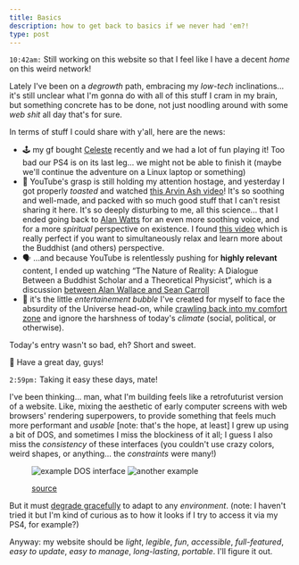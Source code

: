 ```yaml
---
title: Basics
description: how to get back to basics if we never had 'em?!
type: post
---
```


`10:42am:` Still working on this website so that I feel like I have a decent _home_ on this weird network!

Lately I've been on a _degrowth_ path, embracing my _low-tech_ inclinations... it's still unclear what I'm gonna do with all of this stuff I cram in my brain, but something concrete has to be done, not just noodling around with some _web shit_ all day that's for sure.

In terms of stuff I could share with y'all, here are the news:

* 🕹 my gf bought [Celeste](https://en.wikipedia.org/wiki/Celeste_(video_game)) recently and we had a lot of fun playing it! Too bad our PS4 is on its last leg... we might not be able to finish it (maybe we'll continue the adventure on a Linux laptop or something)
* 💫 YouTube's grasp is still holding my attention hostage, and yesterday I got properly _toasted_ and watched [this Arvin Ash video](https://www.youtube.com/watch?v=SJ6943_Qtyg)! It's so soothing and well-made, and packed with so much good stuff that I can't resist sharing it here. It's so deeply disturbing to me, all this science... that I ended going back to [Alan Watts](https://en.wikipedia.org/wiki/Alan_Watts) for an even more soothing voice, and for a more _spiritual_ perspective on existence. I found [this video](https://www.youtube.com/watch?v=K6sZQOADpt0) which is really perfect if you want to simultaneously relax and learn more about the Buddhist (and others) perspective.
* 🗣 ...and because YouTube is relentlessly pushing for **highly relevant** content, I ended up watching “The Nature of Reality: A Dialogue Between a Buddhist Scholar and a Theoretical Physicist”, which is a discussion [between Alan Wallace and Sean Carroll](https://www.youtube.com/watch?v=pLbSlC0Pucw)
* 🙈 it's the little _entertainement bubble_ I've created for myself to face the absurdity of the Universe head-on, while [crawling back into my comfort zone](https://www.youtube.com/watch?v=7phoVOFuKeQ) and ignore the harshness of today's _climate_ (social, political, or otherwise).

Today's entry wasn't so bad, eh? Short and sweet.

🙏 Have a great day, guys!

`2:59pm:` Taking it easy these days, mate!

I've been thinking... man, what I'm building feels like a retrofuturist version of a website. Like, mixing the aesthetic of early computer screens with web browsers' rendering superpowers, to provide something that feels much more performant and _usable_ [note: that's the hope, at least] I grew up using a bit of DOS, and sometimes I miss the blockiness of it all; I guess I also miss the _consistency_ of these interfaces (you couldn't use crazy colors, weird shapes, or anything... the _constraints_ were many!)

<figure>

![example DOS interface](https://cloud.fredmercy.com/index.php/s/N33ojXci7wX4DqT/preview)
![another example](https://cloud.fredmercy.com/index.php/s/iDkYnM6Tbpb7FKc/preview)

<figcaption>

[source](http://migo.sixbit.org/software/dos/)

</figcaption>

</figure>

But it must [degrade gracefully](https://developer.mozilla.org/en-US/docs/Glossary/Graceful_degradation) to adapt to any _environment_. (note: I haven't tried it but I'm kind of curious as to how it looks if I try to access it via my PS4, for example?)

Anyway: my website should be _light_, _legible_, _fun_, _accessible_, _full-featured_, _easy to update_, _easy to manage_, _long-lasting_, _portable_. I'll figure it out.
